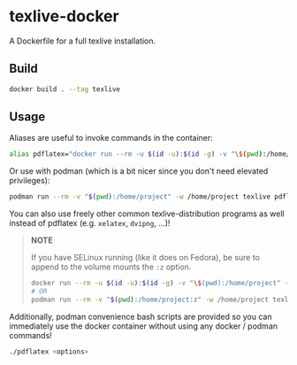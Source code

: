 # texlive-docker

A Dockerfile for a full texlive installation.

## Build

```sh
docker build . --tag texlive
```

## Usage

Aliases are useful to invoke commands in the container:

```sh
alias pdflatex="docker run --rm -u $(id -u):$(id -g) -v "\$(pwd):/home/project" -w /home/project texlive pdflatex"
```

Or use with podman (which is a bit nicer since you don't need elevated privileges):

```sh
podman run --rm -v "$(pwd):/home/project" -w /home/project texlive pdflatex
```

You can also use freely other common texlive-distribution programs as well instead of pdflatex
(e.g. `xelatex`, `dvipng`, ...)!

> **NOTE**
>
> If you have SELinux running (like it does on Fedora), be sure to append to the volume mounts
> the `:z` option.
>
> ```sh
> docker run --rm -u $(id -u):$(id -g) -v "\$(pwd):/home/project" -w /home/project texlive pdflatex
> # OR
> podman run --rm -v "$(pwd):/home/project:z" -w /home/project texlive pdflatex
> ```

Additionally, podman convenience bash scripts are provided so you can immediately use the
docker container without using any docker / podman commands!

```sh
./pdflatex <options>
```
